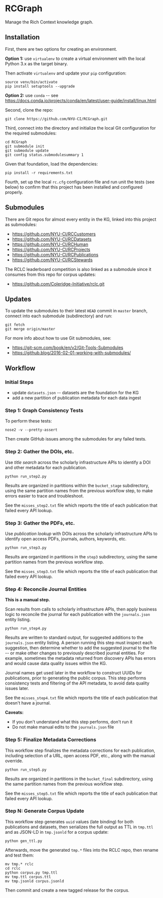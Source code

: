 # RCGraph

Manage the Rich Context knowledge graph.


## Installation

First, there are two options for creating an environment.

**Option 1:** use `virtualenv` to create a virtual environment with
the local Python 3.x as the target binary.

Then activate `virtualenv` and update your `pip` configuration:

```
source venv/bin/activate
pip install setuptools --upgrade
```

**Option 2:** use `conda` -- see
<https://docs.conda.io/projects/conda/en/latest/user-guide/install/linux.html>

Second, clone the repo:

```
git clone https://github.com/NYU-CI/RCGraph.git
```

Third, connect into the directory and initialize the local Git
configuration for the required submodules:

```
cd RCGraph
git submodule init
git submodule update
git config status.submodulesummary 1
```

Given that foundation, load the dependencies:

```
pip install -r requirements.txt
```

Fourth, set up the local `rc.cfg` configuration file and run unit the
tests (see below) to confirm that this project has been installed and
configured properly.


## Submodules

There are Git repos for almost every entity in the KG, linked into
this project as submodules:

  - <https://github.com/NYU-CI/RCCustomers>
  - <https://github.com/NYU-CI/RCDatasets>
  - <https://github.com/NYU-CI/RCHuman>
  - <https://github.com/NYU-CI/RCProjects>
  - <https://github.com/NYU-CI/RCPublications>
  - <https://github.com/NYU-CI/RCStewards>

The RCLC leaderboard competition is also linked as a submodule since
it consumes from this repo for corpus updates:

  - <https://github.com/Coleridge-Initiative/rclc.git>


## Updates

To update the submodules to their latest `HEAD` commit in `master`
branch, connect into each submodule (subdirectory) and run:

```
git fetch
git merge origin/master
```

For more info about how to use Git submodules, see:

  - <https://git-scm.com/book/en/v2/Git-Tools-Submodules>
  - <https://github.blog/2016-02-01-working-with-submodules/> 


## Workflow

### Initial Steps

  - update `datasets.json` -- datasets are the foundation for the KG
  - add a new partition of publication metadata for each data ingest


### Step 1: Graph Consistency Tests

To perform these tests:

```
nose2 -v --pretty-assert
```

Then create GitHub issues among the submodules for any failed tests.


### Step 2: Gather the DOIs, etc.

Use *title search* across the scholarly infrastructure APIs to
identify a DOI and other metadata for each publication.

```
python run_step2.py
```

Results are organized in partitions within the `bucket_stage`
subdirectory, using the same partition names from the previous
workflow step, to make errors easier to trace and troubleshoot.

See the `misses_step2.txt` file which reports the title of each
publication that failed every API lookup.


### Step 3: Gather the PDFs, etc.

Use *publication lookup* with DOIs across the scholarly infrastructure
APIs to identify open access PDFs, journals, authors, keywords, etc.

```
python run_step3.py
```

Results are organized in partitions in the `step3` subdirectory, using
the same partition names from the previous workflow step.

See the `misses_step3.txt` file which reports the title of each
publication that failed every API lookup.


### Step 4: Reconcile Journal Entities

**This is a manual step.**

Scan results from calls to scholarly infrastructure APIs, then apply
business logic to reconcile the journal for each publication with the
`journals.json` entity listing.

```
python run_step4.py
```

Results are written to standard output, for suggested additions to the
`journals.json` entity listing. A person running this step must
inspect each suggestion, then determine whether to add the suggested
journal to the file -- or make other changes to previously described
journal entities. For example, sometimes the metadata returned from
discovery APIs has errors and would cause data quality issues within
the KG.

Journal names get used later in the workflow to construct UUIDs for
publications, prior to generating the public corpus. This step
performs consistency tests and filtering of the API metadata, to avoid
data quality issues later.

See the `misses_step4.txt` file which reports the title of each
publication that doesn't have a journal.

**Caveats:**

  - If you don't understand what this step performs, don't run it
  - Do not make manual edits to the `journals.json` file


### Step 5: Finalize Metadata Corrections

This workflow step finalizes the metadata corrections for each
publication, including selection of a URL, open access PDF, etc.,
along with the manual override.

```
python run_step5.py
```

Results are organized in partitions in the `bucket_final`
subdirectory, using the same partition names from the previous
workflow step.

See the `misses_step5.txt` file which reports the title of each
publication that failed every API lookup.


### Step N: Generate Corpus Update

This workflow step generates `uuid` values (late binding) for both
publications and datasets, then serializes the full output as TTL in
`tmp.ttl` and as JSON-LD in `tmp.jsonld` for a corpus update:

```
python gen_ttl.py
```

Afterwards, move the generated `tmp.*` files into the RCLC repo, then
rename and test them:

```
mv tmp.* rclc
cd rclc
python corpus.py tmp.ttl
mv tmp.ttl corpus.ttl
mv tmp.jsonld corpus.jsonld
```

Then commit and create a new tagged release for the corpus.
